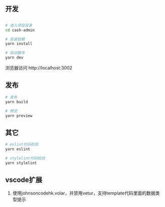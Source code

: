 
## 开发

```bash

# 进入项目目录
cd cash-admin

# 安装依赖
yarn install

# 启动服务
yarn dev
```

浏览器访问 http://localhost:3002

## 发布

```bash
# 发布
yarn build

# 预览
yarn preview
```

## 其它

```bash
# eslint代码校验
yarn eslint

# stylelint代码校验
yarn stylelint
```

## vscode扩展

1. 使用johnsoncodehk.volar，并禁用vetur，支持template代码里面的数据类型提示
